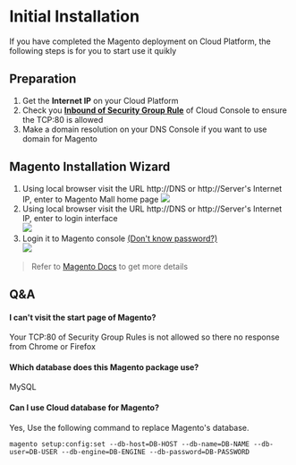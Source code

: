 # Initial Installation

If you have completed the Magento deployment on Cloud Platform, the following steps is for you to start use it quikly

## Preparation

1. Get the **Internet IP** on your Cloud Platform
2. Check you **[Inbound of Security Group Rule](https://support.websoft9.com/docs/faq/tech-instance.html)** of Cloud Console to ensure the TCP:80 is allowed
3. Make a domain resolution on your DNS Console if you want to use domain for Magento

## Magento Installation Wizard

1. Using local browser visit the URL http://DNS or http://Server's Internet IP, enter to Magento Mall home page 
    ![](http://libs.websoft9.com/Websoft9/DocsPicture/zh/magento/magento-init-websoft9.png)
2. Using local browser visit the URL http://DNS or http://Server's Internet IP, enter to login interface  
    ![](http://libs.websoft9.com/Websoft9/DocsPicture/zh/magento/magento-login-websoft9.png)
3. Login it to Magento console [(Don't know password?)](/stack-accounts.md)  
    ![](http://libs.websoft9.com/Websoft9/DocsPicture/zh/magento/magento-backend-websoft9.png)

> Refer to [Magento Docs](https://magento.com/resources/technical) to get more details

## Q&A

#### I can't visit the start page of Magento?

Your TCP:80 of Security Group Rules is not allowed so there no response from Chrome or Firefox

#### Which database does this Magento package use?

MySQL

#### Can I use Cloud database for Magento?

Yes, Use the following command to replace Magento's database.  

```
magento setup:config:set --db-host=DB-HOST --db-name=DB-NAME --db-user=DB-USER --db-engine=DB-ENGINE --db-password=DB-PASSWORD
```